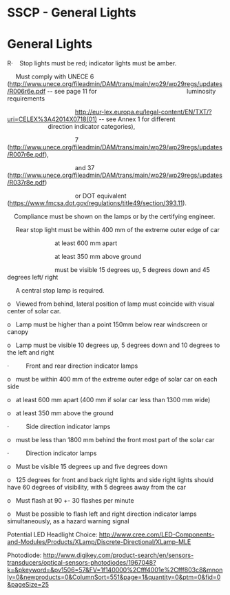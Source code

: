# SSCP - General Lights

# General Lights

R·    Stop lights must be red; indicator lights must be amber.

     Must comply with UNECE 6 (http://www.unece.org/fileadmin/DAM/trans/main/wp29/wp29regs/updates/R006r6e.pdf -- see page 11 for                                                     luminosity requirements

                                        http://eur-lex.europa.eu/legal-content/EN/TXT/?uri=CELEX%3A42014X0718(01) -- see Annex 1 for different                                                    direction indicator categories), 

                                        7 (http://www.unece.org/fileadmin/DAM/trans/main/wp29/wp29regs/updates/R007r6e.pdf),

                                        and 37 (http://www.unece.org/fileadmin/DAM/trans/main/wp29/wp29regs/updates/R037r8e.pdf)

                                        or DOT equivalent (https://www.fmcsa.dot.gov/regulations/title49/section/393.11). 

    Compliance must be shown on the lamps or by the certifying engineer.

     Rear stop light must be within 400 mm of the extreme outer edge of car

                            at least 600 mm apart

                            at least 350 mm above ground

                            must be visible 15 degrees up, 5 degrees down and 45 degrees left/ right

     A central stop lamp is required.

o   Viewed from behind, lateral position of lamp must coincide with visual center of solar car.

o   Lamp must be higher than a point 150mm below rear windscreen or canopy

o   Lamp must be visible 10 degrees up, 5 degrees down and 10 degrees to the left and right

·          Front and rear direction indicator lamps

o   must be within 400 mm of the extreme outer edge of solar car on each side

o   at least 600 mm apart (400 mm if solar car less than 1300 mm wide)

o   at least 350 mm above the ground

·          Side direction indicator lamps

o   must be less than 1800 mm behind the front most part of the solar car

·          Direction indicator lamps

o   Must be visible 15 degrees up and five degrees down

o   125 degrees for front and back right lights and side right lights should have 60 degrees of visibility, with 5 degrees away from the car

o   Must flash at 90 +- 30 flashes per minute

o   Must be possible to flash left and right direction indicator lamps simultaneously, as a hazard warning signal

Potential LED Headlight Choice: http://www.cree.com/LED-Components-and-Modules/Products/XLamp/Discrete-Directional/XLamp-MLE

Photodiode: http://www.digikey.com/product-search/en/sensors-transducers/optical-sensors-photodiodes/1967048?k=&pkeyword=&pv1506=57&FV=1f140000%2Cfff4001e%2Cfff803c8&mnonly=0&newproducts=0&ColumnSort=551&page=1&quantity=0&ptm=0&fid=0&pageSize=25

